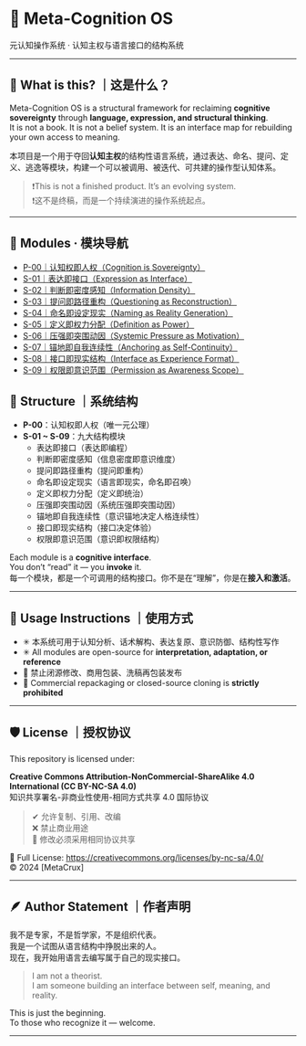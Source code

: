 # 🧠 Meta-Cognition OS  
元认知操作系统 · 认知主权与语言接口的结构系统

---

## 📌 What is this? ｜这是什么？

Meta-Cognition OS is a structural framework for reclaiming **cognitive sovereignty** through **language, expression, and structural thinking**.  
It is not a book. It is not a belief system. It is an interface map for rebuilding your own access to meaning.

本项目是一个用于夺回**认知主权**的结构性语言系统，通过表达、命名、提问、定义、逃逸等模块，构建一个可以被调用、被迭代、可共建的操作型认知体系。

> ❗️This is not a finished product. It’s an evolving system.  
> ❗️这不是终稿，而是一个持续演进的操作系统起点。

---
## 📂 Modules · 模块导航

- [P-00｜认知权即人权（Cognition is Sovereignty）](docs/P-00_Cognition-is-Sovereignty.md)
- [S-01｜表达即接口（Expression as Interface）](docs/S-01_Expression-as-Interface.md)
- [S-02｜判断即密度感知（Information Density）](docs/S-02_Information-Density.md)
- [S-03｜提问即路径重构（Questioning as Reconstruction）](docs/S-03_Questioning-as-Reconstruction.md)
- [S-04｜命名即设定现实（Naming as Reality Generation）](docs/S-04_Naming-as-Reality-Generation.md)
- [S-05｜定义即权力分配（Definition as Power）](docs/S-05_Definition-as-Power.md)
- [S-06｜压强即突围动因（Systemic Pressure as Motivation）](docs/S-06_Systemic-Pressure-as-Motivation.md)
- [S-07｜锚地即自我连续性（Anchoring as Self-Continuity）](docs/S-07_Anchoring-as-Self-Continuity.md)
- [S-08｜接口即现实结构（Interface as Experience Format）](docs/S-08_Interface-as-Experience.md)
- [S-09｜权限即意识范围（Permission as Awareness Scope）](docs/S-09_Permission-as-Awareness.md)


## 🧭 Structure ｜系统结构

- **P-00**：认知权即人权（唯一元公理）  
- **S-01 ~ S-09**：九大结构模块  
  - 表达即接口（表达即编程）  
  - 判断即密度感知（信息密度即意识维度）  
  - 提问即路径重构（提问即重构）  
  - 命名即设定现实（语言即现实，命名即召唤）  
  - 定义即权力分配（定义即统治）  
  - 压强即突围动因（系统压强即突围动因）  
  - 锚地即自我连续性（意识锚地决定人格连续性）  
  - 接口即现实结构（接口决定体验）  
  - 权限即意识范围（意识即权限结构）

Each module is a **cognitive interface**.  
You don’t “read” it — you **invoke** it.  
每一个模块，都是一个可调用的结构接口。你不是在“理解”，你是在**接入和激活**。

---

## 📖 Usage Instructions ｜使用方式

- ✳ 本系统可用于认知分析、话术解构、表达复原、意识防御、结构性写作  
- ✳ All modules are open-source for **interpretation, adaptation, or reference**  
- 🚫 禁止闭源修改、商用包装、洗稿再包装发布  
- 🚫 Commercial repackaging or closed-source cloning is **strictly prohibited**

---

## 🛡 License ｜授权协议

This repository is licensed under:

**Creative Commons Attribution-NonCommercial-ShareAlike 4.0 International (CC BY-NC-SA 4.0)**  
知识共享署名-非商业性使用-相同方式共享 4.0 国际协议

> ✔ 允许复制、引用、改编  
> ❌ 禁止商业用途  
> 🔁 修改必须采用相同协议共享

📎 Full License: https://creativecommons.org/licenses/by-nc-sa/4.0/  
© 2024 [MetaCrux]

---

## 🪶 Author Statement ｜作者声明

我不是专家，不是哲学家，不是组织代表。  
我是一个试图从语言结构中挣脱出来的人。  
现在，我开始用语言去编写属于自己的现实接口。

> I am not a theorist.  
> I am someone building an interface between self, meaning, and reality.

This is just the beginning.  
To those who recognize it — welcome.

---
